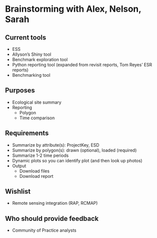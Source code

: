 # Brainstorming with Alex, Nelson, Sarah

## Current tools
- ESS
- Allyson’s Shiny tool
- Benchmark exploration tool
- Python reporting tool (expanded from revisit reports, Tom Reyes’ ESR reports)
- Benchmarking tool

## Purposes
- Ecological site summary
- Reporting
  - Polygon
  - Time comparison

## Requirements
- Summarize by attribute(s): ProjectKey, ESD
- Summarize by polygon(s): drawn (optional), loaded (required)
- Summarize 1-2 time periods
- Dynamic plots so you can identify plot (and then look up photos)
- Output
    - Download files
    - Download report
## Wishlist
- Remote sensing integration (RAP, RCMAP)

## Who should provide feedback
- Community of Practice analysts





